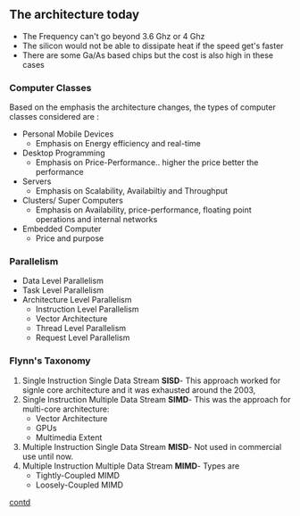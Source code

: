 ## The architecture today ##

- The Frequency can't go beyond 3.6 Ghz or 4 Ghz
- The silicon would not be able to dissipate heat if the speed get's faster
- There are some Ga/As based chips but the cost is also high in these cases

### Computer Classes ###
Based on the emphasis the architecture changes, the types of computer classes considered are :
- Personal Mobile Devices
    - Emphasis on Energy efficiency and real-time
- Desktop Programming 
    - Emphasis on Price-Performance.. higher the price better the performance
- Servers
    - Emphasis on Scalability, Availabiltiy and Throughput
- Clusters/ Super Computers
    - Emphasis on Availability, price-performance, floating point operations and internal networks
- Embedded Computer
    - Price and purpose

### Parallelism ###
- Data Level Parallelism
- Task Level Parallelism
- Architecture Level Parallelism 
    - Instruction Level Parallelism
    - Vector Architecture
    - Thread Level Parallelism
    - Request Level Parallelism

### Flynn's Taxonomy ###
1. Single Instruction Single Data Stream **SISD**- This approach worked for signle core architecture and it was exhausted around the 2003, 
1. Single Instruction Multiple Data Stream **SIMD**- This was the approach for multi-core architecture:
    - Vector Architecture
    - GPUs
    - Multimedia Extent
1. Multiple Instruction Single Data Stream **MISD**- Not used in commercial use until now.
1. Multiple Instruction Multiple Data Stream **MIMD**- Types are
    - Tightly-Coupled MIMD
    - Loosely-Coupled MIMD


[contd](./Jan11.md)